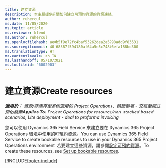```yaml
---
title: 建立資源
description: 本主題提供有關如何建立可預約資源的資訊連結。
author: ruhercul
ms.date: 11/05/2020
ms.topic: article
ms.reviewer: kfend
ms.author: ruhercul
ms.openlocfilehash: ae0b5f9e72fc4baf53262dea2a5798add9f83531
ms.sourcegitcommit: 40f68387f594180af64a5e5c748b6efa188bd300
ms.translationtype: HT
ms.contentlocale: zh-TW
ms.lasthandoff: 05/10/2021
ms.locfileid: "6002903"
---
```

# <a name="create-resources"></a><span data-ttu-id="3f6eb-103">建立資源</span><span class="sxs-lookup"><span data-stu-id="3f6eb-103">Create resources</span></span>

<span data-ttu-id="3f6eb-104">_**適用於：** 資源/非庫存型案例適用的 Project Operations、精簡部署 - 交易至開立預估發票_</span><span class="sxs-lookup"><span data-stu-id="3f6eb-104">_**Applies To:** Project Operations for resource/non-stocked based scenarios, Lite deployment - deal to proforma invoicing_</span></span>

<span data-ttu-id="3f6eb-105">您可以使用 Dynamics 365 Field Service 來建立要在 Dynamics 365 Project Operations 環境中使用的可預約資源。</span><span class="sxs-lookup"><span data-stu-id="3f6eb-105">You can use Dynamics 365 Field Service to create bookable resources to use in your Dynamics 365 Project Operations environment.</span></span> <span data-ttu-id="3f6eb-106">若要建立這些資源，請參閱[設定可預約資源](/dynamics365/field-service/set-up-bookable-resources)。</span><span class="sxs-lookup"><span data-stu-id="3f6eb-106">To create these resources, see [Set up bookable resources](/dynamics365/field-service/set-up-bookable-resources).</span></span>


[!INCLUDE[footer-include](../includes/footer-banner.md)]